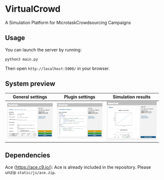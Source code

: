 # VirtualCrowd

A Simulation Platform for MicrotaskCrowdsourcing Campaigns

## Usage
You can launch the server by running:
```
python3 main.py
```
Then open `http://localhost:5000/` in your browser.

## System preview

| General settings         | Plugin settings           | Simulation results        |
|:------------------------:|:-------------------------:|:-------------------------:|
| ![s1](screenshots/1.png) | ![s2](screenshots/2.png)  | ![s3](screenshots/3.png)  |

## Dependencies
Ace (https://ace.c9.io/): Ace is already included in the repository. Please unzip `static/js/ace.zip`.
